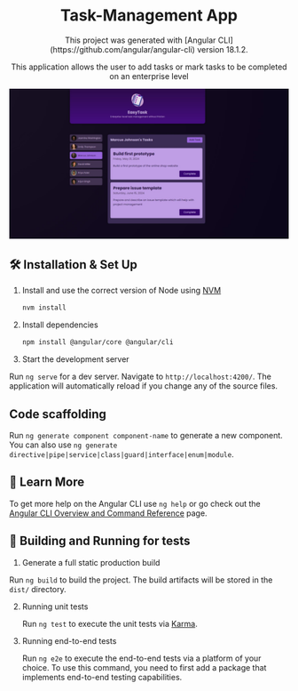 <h1 align="center">
  Task-Management App
</h1>
<p align="center">
  This project was generated with [Angular CLI](https://github.com/angular/angular-cli) version 18.1.2.
</p>

<p align="center">This application allows the user to add tasks or mark tasks to be completed on an enterprise level</p>

![demo](https://github.com/AjitSingh-Brar/Task-Management-App/blob/main/src/assets/Demo.jpg)


## 🛠 Installation & Set Up

1. Install and use the correct version of Node using [NVM](https://github.com/nvm-sh/nvm)

   ```sh
   nvm install
   ```

2. Install dependencies

   ```sh
   npm install @angular/core @angular/cli
   ```

3. Start the development server

Run `ng serve` for a dev server. Navigate to `http://localhost:4200/`. The application will automatically reload if you change any of the source files.
 
## Code scaffolding

Run `ng generate component component-name` to generate a new component. You can also use `ng generate directive|pipe|service|class|guard|interface|enum|module`.


## 📖 Learn More

To get more help on the Angular CLI use `ng help` or go check out the [Angular CLI Overview and Command Reference](https://angular.dev/tools/cli) page.


## 🚀 Building and Running for tests

1. Generate a full static production build

  Run `ng build` to build the project. The build artifacts will be stored in the `dist/` directory.

2. Running unit tests

   Run `ng test` to execute the unit tests via [Karma](https://karma-runner.github.io).

3. Running end-to-end tests

   Run `ng e2e` to execute the end-to-end tests via a platform of your choice. To use this command, you need to first add a package that implements end-to-end testing capabilities.
